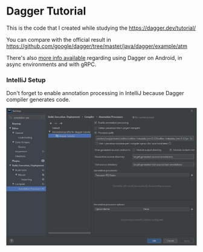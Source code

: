 # Dagger Tutorial

This is the code that I created while studying the https://dagger.dev/tutorial/

You can compare with the official result in https://github.com/google/dagger/tree/master/java/dagger/example/atm

There's also [more info available](https://dagger.dev/tutorial/15-conclusion) regarding using Dagger on Android, in async environments and with gRPC.

### IntelliJ Setup

Don't forget to enable annotation processing in IntelliJ because Dagger compiler generates code.

![Annotation Processors](assets/annotation-processors.png)
